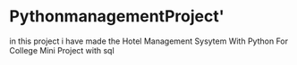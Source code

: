 # PythonmanagementProject'

in this project i have made the Hotel Management Sysytem With Python For College Mini Project with sql
